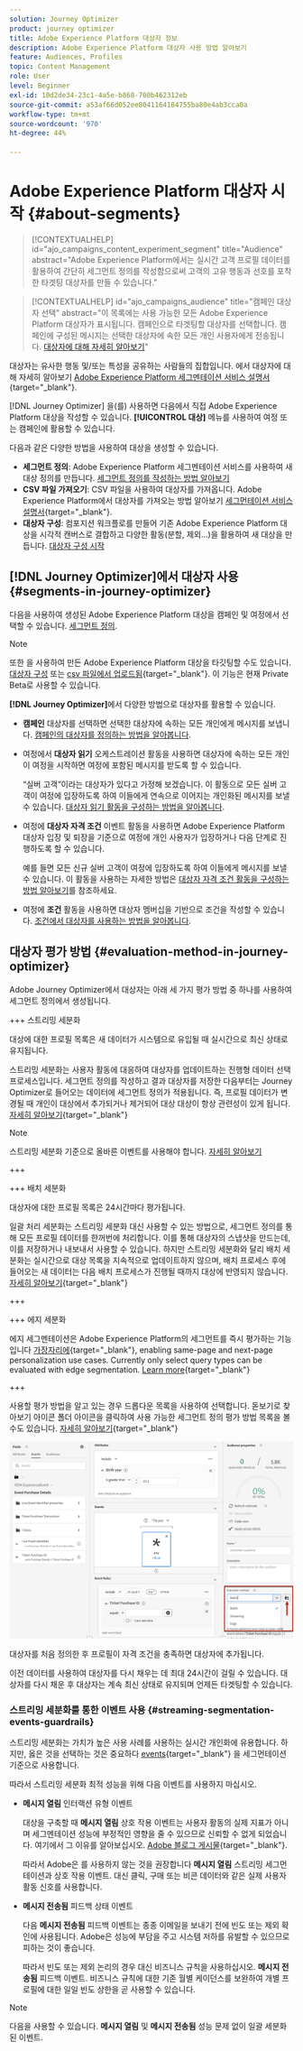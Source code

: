 ```yaml
---
solution: Journey Optimizer
product: journey optimizer
title: Adobe Experience Platform 대상자 정보
description: Adobe Experience Platform 대상자 사용 방법 알아보기
feature: Audiences, Profiles
topic: Content Management
role: User
level: Beginner
exl-id: 10d2de34-23c1-4a5e-b868-700b462312eb
source-git-commit: a53af66d052ee8041164184755ba80e4ab3cca0a
workflow-type: tm+mt
source-wordcount: '970'
ht-degree: 44%

---
```


# Adobe Experience Platform 대상자 시작 {#about-segments}

>[!CONTEXTUALHELP]
>id="ajo_campaigns_content_experiment_segment"
>title="Audience"
>abstract="Adobe Experience Platform에서는 실시간 고객 프로필 데이터를 활용하여 간단히 세그먼트 정의를 작성함으로써 고객의 고유 행동과 선호를 포착한 타겟팅 대상자를 만들 수 있습니다."

>[!CONTEXTUALHELP]
>id="ajo_campaigns_audience"
>title="캠페인 대상자 선택"
>abstract="이 목록에는 사용 가능한 모든 Adobe Experience Platform 대상자가 표시됩니다. 캠페인으로 타겟팅할 대상자를 선택합니다. 캠페인에 구성된 메시지는 선택한 대상자에 속한 모든 개인 사용자에게 전송됩니다. [대상자에 대해 자세히 알아보기](../audience/about-audiences.md)"

대상자는 유사한 행동 및/또는 특성을 공유하는 사람들의 집합입니다. 에서 대상자에 대해 자세히 알아보기 [Adobe Experience Platform 세그멘테이션 서비스 설명서](https://experienceleague.adobe.com/docs/experience-platform/segmentation/home.html?lang=ko){target="_blank"}.

[!DNL Journey Optimizer] 을(를) 사용하면 다음에서 직접 Adobe Experience Platform 대상을 작성할 수 있습니다. **[!UICONTROL 대상]** 메뉴를 사용하여 여정 또는 캠페인에 활용할 수 있습니다.

다음과 같은 다양한 방법을 사용하여 대상을 생성할 수 있습니다.

* **세그먼트 정의**: Adobe Experience Platform 세그멘테이션 서비스를 사용하여 새 대상 정의를 만듭니다. [세그먼트 정의를 작성하는 방법 알아보기](creating-a-segment-definition.md)
* **CSV 파일 가져오기**: CSV 파일을 사용하여 대상자를 가져옵니다. Adobe Experience Platform에서 대상자를 가져오는 방법 알아보기 [세그먼테이션 서비스 설명서](https://experienceleague.adobe.com/docs/experience-platform/segmentation/ui/overview.html#import-audience){target="_blank"}.
* **대상자 구성**: 컴포지션 워크플로를 만들어 기존 Adobe Experience Platform 대상을 시각적 캔버스로 결합하고 다양한 활동(분할, 제외...)을 활용하여 새 대상을 만듭니다. [대상자 구성 시작](get-started-audience-orchestration.md)

## [!DNL Journey Optimizer]에서 대상자 사용 {#segments-in-journey-optimizer}

다음을 사용하여 생성된 Adobe Experience Platform 대상을 캠페인 및 여정에서 선택할 수 있습니다. [세그먼트 정의](../audience/creating-a-segment-definition.md).

>[!NOTE]
>
>또한 을 사용하여 만든 Adobe Experience Platform 대상을 타깃팅할 수도 있습니다. [대상자 구성](../audience/get-started-audience-orchestration.md) 또는 [csv 파일에서 업로드됨](https://experienceleague.adobe.com/docs/experience-platform/segmentation/ui/overview.html#import-audience){target="_blank"}. 이 기능은 현재 Private Beta로 사용할 수 있습니다.


**[!DNL Journey Optimizer]**&#x200B;에서 다양한 방법으로 대상자를 활용할 수 있습니다.

* **캠페인** 대상자를 선택하면 선택한 대상자에 속하는 모든 개인에게 메시지를 보냅니다. [캠페인의 대상자를 정의하는 방법을 알아봅니다](../campaigns/create-campaign.md#define-the-audience-audience).

* 여정에서 **대상자 읽기** 오케스트레이션 활동을 사용하면 대상자에 속하는 모든 개인이 여정을 시작하면 여정에 포함된 메시지를 받도록 할 수 있습니다.

  “실버 고객”이라는 대상자가 있다고 가정해 보겠습니다. 이 활동으로 모든 실버 고객이 여정에 입장하도록 하여 이들에게 연속으로 이어지는 개인화된 메시지를 보낼 수 있습니다. [대상자 읽기 활동을 구성하는 방법을 알아봅니다](../building-journeys/read-audience.md#configuring-segment-trigger-activity).

* 여정에 **대상자 자격 조건** 이벤트 활동을 사용하면 Adobe Experience Platform 대상자 입장 및 퇴장을 기준으로 여정에 개인 사용자가 입장하거나 다음 단계로 진행하도록 할 수 있습니다.

  예를 들면 모든 신규 실버 고객이 여정에 입장하도록 하여 이들에게 메시지를 보낼 수 있습니다. 이 활동을 사용하는 자세한 방법은 [대상자 자격 조건 활동을 구성하는 방법 알아보기](../building-journeys/audience-qualification-events.md)를 참조하세요.

* 여정에 **조건** 활동을 사용하면 대상자 멤버십을 기반으로 조건을 작성할 수 있습니다. [조건에서 대상자를 사용하는 방법을 알아봅니다](../building-journeys/condition-activity.md#using-a-segment).

## 대상자 평가 방법 {#evaluation-method-in-journey-optimizer}

Adobe Journey Optimizer에서 대상자는 아래 세 가지 평가 방법 중 하나를 사용하여 세그먼트 정의에서 생성됩니다.

+++ 스트리밍 세분화

대상에 대한 프로필 목록은 새 데이터가 시스템으로 유입될 때 실시간으로 최신 상태로 유지됩니다.

스트리밍 세분화는 사용자 활동에 대응하여 대상자를 업데이트하는 진행형 데이터 선택 프로세스입니다. 세그먼트 정의를 작성하고 결과 대상자를 저장한 다음부터는 Journey Optimizer로 들어오는 데이터에 세그먼트 정의가 적용됩니다. 즉, 프로필 데이터가 변경될 때 개인이 대상에서 추가되거나 제거되어 대상 대상이 항상 관련성이 있게 됩니다. [자세히 알아보기](https://experienceleague.adobe.com/docs/experience-platform/segmentation/ui/streaming-segmentation.html){target="_blank"}

>[!NOTE]
>
>스트리밍 세분화 기준으로 올바른 이벤트를 사용해야 합니다. [자세히 알아보기](#streaming-segmentation-events-guardrails)

+++

+++ 배치 세분화

대상자에 대한 프로필 목록은 24시간마다 평가됩니다.

일괄 처리 세분화는 스트리밍 세분화 대신 사용할 수 있는 방법으로, 세그먼트 정의를 통해 모든 프로필 데이터를 한꺼번에 처리합니다. 이를 통해 대상자의 스냅샷을 만드는데, 이를 저장하거나 내보내서 사용할 수 있습니다. 하지만 스트리밍 세분화와 달리 배치 세분화는 실시간으로 대상 목록을 지속적으로 업데이트하지 않으며, 배치 프로세스 후에 들어오는 새 데이터는 다음 배치 프로세스가 진행될 때까지 대상에 반영되지 않습니다. [자세히 알아보기](https://experienceleague.adobe.com/docs/experience-platform/segmentation/home.html#batch){target="_blank"}

+++

+++ 에지 세분화

에지 세그멘테이션은 Adobe Experience Platform의 세그먼트를 즉시 평가하는 기능입니다 [가장자리에](https://experienceleague.adobe.com/docs/experience-platform/edge/home.html?lang=ko-KR){target="_blank"}, enabling same-page and next-page personalization use cases. Currently only select query types can be evaluated with edge segmentation. [Learn more](https://experienceleague.adobe.com/docs/experience-platform/segmentation/ui/edge-segmentation.html#query-types){target="_blank"}

+++

사용할 평가 방법을 알고 있는 경우 드롭다운 목록을 사용하여 선택합니다. 돋보기로 찾아보기 아이콘 폴더 아이콘을 클릭하여 사용 가능한 세그먼트 정의 평가 방법 목록을 볼 수도 있습니다. [자세히 알아보기](https://experienceleague.adobe.com/docs/experience-platform/segmentation/ui/segment-builder.html#segment-properties){target="_blank"}

![](assets/evaluation-methods.png)

<!--The determination between batch segmentation and streaming segmentation is made by the system for each audience, based on the complexity and the cost of evaluating the segment definition rule. You can view the evaluation method for each audience in the **[!UICONTROL Evaluation method]** column of the audience list.
    
![](assets/evaluation-method.png)

>[!NOTE]
>
>If the **[!UICONTROL Evaluation method]** column does not display, you  need to add it using configuration button on the top right of the list.-->

대상자를 처음 정의한 후 프로필이 자격 조건을 충족하면 대상자에 추가됩니다.

이전 데이터를 사용하여 대상자를 다시 채우는 데 최대 24시간이 걸릴 수 있습니다. 대상자를 다시 채운 후 대상자는 계속 최신 상태로 유지되며 언제든 타겟팅할 수 있습니다.

### 스트리밍 세분화를 통한 이벤트 사용 {#streaming-segmentation-events-guardrails}

스트리밍 세분화는 가치가 높은 사용 사례를 사용하는 실시간 개인화에 유용합니다. 하지만, 옳은 것을 선택하는 것은 중요하다 [events](https://experienceleague.adobe.com/docs/experience-platform/segmentation/ui/segment-builder.html#events){target="_blank"} 을 세그먼테이션 기준으로 사용합니다.

따라서 스트리밍 세분화 최적 성능을 위해 다음 이벤트를 사용하지 마십시오.

* **메시지 열림** 인터랙션 유형 이벤트

  대상을 구축할 때 **메시지 열림** 상호 작용 이벤트는 사용자 활동의 실제 지표가 아니며 세그멘테이션 성능에 부정적인 영향을 줄 수 있으므로 신뢰할 수 없게 되었습니다. 여기에서 그 이유를 알아보십시오. [Adobe 블로그 게시물](https://blog.adobe.com/en/publish/2021/06/24/what-apples-mail-privacy-protection-means-for-email-marketers){target="_blank"}.

  따라서 Adobe은 를 사용하지 않는 것을 권장합니다 **메시지 열림** 스트리밍 세그먼테이션과 상호 작용 이벤트. 대신 클릭, 구매 또는 비콘 데이터와 같은 실제 사용자 활동 신호를 사용합니다.

* **메시지 전송됨** 피드백 상태 이벤트

  다음 **메시지 전송됨** 피드백 이벤트는 종종 이메일을 보내기 전에 빈도 또는 제외 확인에 사용됩니다. Adobe은 성능에 부담을 주고 시스템 저하를 유발할 수 있으므로 피하는 것이 좋습니다.

  따라서 빈도 또는 제외 논리의 경우 대신 비즈니스 규칙을 사용하십시오. **메시지 전송됨** 피드백 이벤트. 비즈니스 규칙에 대한 기존 월별 케이던스를 보완하여 개별 프로필에 대한 일일 빈도 상한을 곧 사용할 수 있습니다.

>[!NOTE]
>
>다음을 사용할 수 있습니다. **메시지 열림** 및 **메시지 전송됨** 성능 문제 없이 일괄 세분화된 이벤트.
